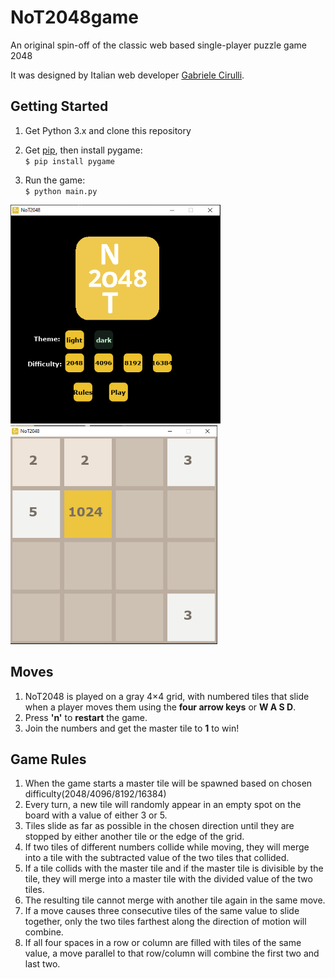 # NoT2048game
An original spin-off of the classic web based single-player puzzle game 2048

It was designed by Italian web developer [Gabriele Cirulli](https://github.com/gabrielecirulli).

## Getting Started
1. Get Python 3.x and clone this repository
2. Get [pip](https://www.makeuseof.com/tag/install-pip-for-python/), then install pygame:\
    ```$ pip install pygame```

3. Run the game:\
    ```$ python main.py```
    
<img src="images/menu.jpg" height=350>      <img src="images/game.jpg" height=350>

## Moves
1. NoT2048 is played on a gray 4×4 grid, with numbered tiles that slide when a player moves them using the **four arrow keys** or **W A S D**.
2. Press **'n'** to **restart** the game.
3. Join the numbers and get the master tile to **1** to win!

## Game Rules
1. When the game starts a master tile will be spawned based on chosen difficulty(2048/4096/8192/16384)
2. Every turn, a new tile will randomly appear in an empty spot on the board with a value of either 3 or 5.
3. Tiles slide as far as possible in the chosen direction until they are stopped by either another tile or the edge of the grid. 
4. If two tiles of different numbers collide while moving, they will merge into a tile with the subtracted value of the two tiles that collided.
5. If a tile collids with the master tile and if the master tile is divisible by the tile, they will merge into a master tile with the divided value of the two tiles.
6. The resulting tile cannot merge with another tile again in the same move. 
7. If a move causes three consecutive tiles of the same value to slide together, only the two tiles farthest along the direction of motion will combine. 
8. If all four spaces in a row or column are filled with tiles of the same value, a move parallel to that row/column will combine the first two and last two.
